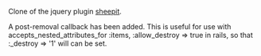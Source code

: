 Clone of the jquery plugin [sheepit](http://code.google.com/p/sheepit/). 

A post-removal callback has been added. This is useful for use with 
  accepts_nested_attributes_for :items, :allow_destroy => true
in rails, so that
  :_destroy => '1' 
will can be set. 
